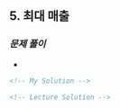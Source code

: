 ## 5. 최대 매출

### _문제 풀이_

-

```html
<!-- My Solution -->
```

```html
<!-- Lecture Solution -->
```

```html

```
